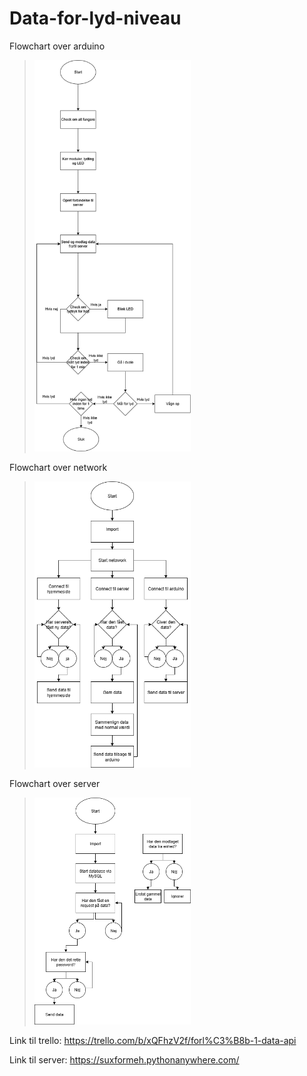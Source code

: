 # Data-for-lyd-niveau
Flowchart over arduino 
><img width="250" src="https://github.com/LumpaClumpa/Data-for-lyd-niveau/blob/main/Flowcharts/Arduino%20flowchart.drawio.png" />
Flowchart over network
><img width="250" src="https://github.com/LumpaClumpa/Data-for-lyd-niveau/blob/main/Flowcharts/Network_Flowchart.drawio.png" />
Flowchart over server
><img width="250" src="https://github.com/LumpaClumpa/Data-for-lyd-niveau/blob/main/Flowcharts/Server_Flowchart.drawio.png" />


Link til trello: https://trello.com/b/xQFhzV2f/forl%C3%B8b-1-data-api

Link til server: https://suxformeh.pythonanywhere.com/
